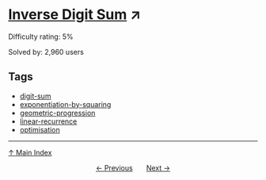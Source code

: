 # [Inverse Digit Sum](https://projecteuler.net/problem=684) ↗️

Difficulty rating: 5%

Solved by: 2,960 users
## Tags

- [digit-sum](../tags/digit-sum.md)
- [exponentiation-by-squaring](../tags/exponentiation-by-squaring.md)
- [geometric-progression](../tags/geometric-progression.md)
- [linear-recurrence](../tags/linear-recurrence.md)
- [optimisation](../tags/optimisation.md)



---

[↑ Main Index](../README.md)


<div align=center><a href='683.md'>← Previous</a> &nbsp;&nbsp; &nbsp;&nbsp;  <a href='685.md'>Next →</a></div>
